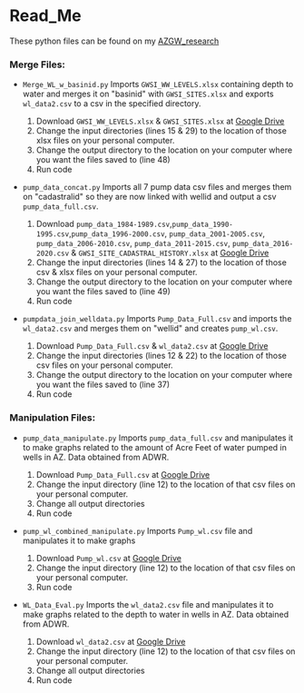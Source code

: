 # Read_Me

These python files can be found on my [AZGW_research](https://github.com/mford4/AZGW_research)

### Merge Files:
- `Merge_WL_w_basinid.py`
	Imports `GWSI_WW_LEVELS.xlsx` containing depth to water and merges it on "basinid" with `GWSI_SITES.xlsx` and exports  `wl_data2.csv` to a csv in the specified directory.
	1. Download `GWSI_WW_LEVELS.xlsx` & `GWSI_SITES.xlsx` at [Google Drive](https://drive.google.com/drive/u/0/folders/1J3SjjTUHMRXKCPFWZa0yb-22okZGJ1N4)
	2. Change the input directories (lines 15 & 29) to the location of those xlsx files on your personal computer.
	3. Change the output directory to the location on your computer where you want the files saved to (line 48)
	4. Run code

- `pump_data_concat.py`
	Imports all 7 pump data csv files and merges them on "cadastralid" so they are now linked with wellid and output a csv `pump_data_full.csv`.
	1. Download `pump_data_1984-1989.csv`,`pump_data_1990-1995.csv`,`pump_data_1996-2000.csv`, `pump_data_2001-2005.csv`, `pump_data_2006-2010.csv`, `pump_data_2011-2015.csv`, `pump_data_2016-2020.csv` & `GWSI_SITE_CADASTRAL_HISTORY.xlsx` at [Google Drive](https://drive.google.com/drive/u/0/folders/1J3SjjTUHMRXKCPFWZa0yb-22okZGJ1N4)
	2. Change the input directories (lines 14 & 27) to the location of those csv & xlsx files on your personal computer.
	3. Change the output directory to the location on your computer where you want the files saved to (line 49)
	4. Run code

- `pumpdata_join_welldata.py`
	Imports `Pump_Data_Full.csv` and imports the `wl_data2.csv` and merges them on "wellid" and creates `pump_wl.csv`.
	1. Download `Pump_Data_Full.csv` & `wl_data2.csv` at [Google Drive](https://drive.google.com/drive/u/0/folders/1J3SjjTUHMRXKCPFWZa0yb-22okZGJ1N4)
	2. Change the input directories (lines 12 & 22) to the location of those csv files on your personal computer.
	3. Change the output directory to the location on your computer where you want the files saved to (line 37)
	4. Run code

### Manipulation Files:
- `pump_data_manipulate.py`
	Imports `pump_data_full.csv` and manipulates it to make graphs related to the amount of Acre Feet of water pumped in wells in AZ. Data obtained from ADWR.
	1. Download `Pump_Data_Full.csv` at [Google Drive](https://drive.google.com/drive/u/0/folders/1J3SjjTUHMRXKCPFWZa0yb-22okZGJ1N4)
	2. Change the input directory (line 12) to the location of that csv files on your personal computer.
	3. Change all output directories
	4. Run code

- `pump_wl_combined_manipulate.py`
	Imports `Pump_wl.csv` file and manipulates it to make graphs
	1. Download `Pump_wl.csv` at [Google Drive](https://drive.google.com/drive/u/0/folders/1J3SjjTUHMRXKCPFWZa0yb-22okZGJ1N4)
	2. Change the input directory (line 12) to the location of that csv files on your personal computer.
	3. Run code


- `WL_Data_Eval.py`
	Imports the `wl_data2.csv` file and manipulates it to make graphs related to the depth to water in wells in AZ. Data obtained from ADWR.
	1. Download `wl_data2.csv` at [Google Drive](https://drive.google.com/drive/u/0/folders/1J3SjjTUHMRXKCPFWZa0yb-22okZGJ1N4)
	2. Change the input directory (line 12) to the location of that csv files on your personal computer.
	3. Change all output directories
	4. Run code
